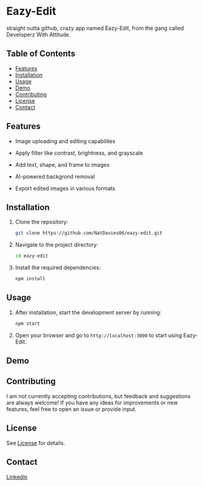 # Eazy-Edit

straight outta github, crazy app named Eazy-Edit, from the gang called Developerz With Attitude.

## Table of Contents

- [Features](#features)
- [Installation](#installation)
- [Usage](#usage)
- [Demo](#demo)
- [Contributing](#contributing)
- [License](#license)
- [Contact](#contact)

## Features

* Image uploading and editing capabilites

* Apply filter like contrast, brightness, and grayscale

* Add text, shape, and frame to images

* AI-powered backgrond removal

* Export edited images in various formats

## Installation

1. Clone the repository:
    ```bash
    git clone https://github.com/NatDavies06/eazy-edit.git
    ```

2. Navigate to the project directory:
    ```bash
    cd eazy-edit
    ```

3. Install the required dependencies:
    ```bash
    npm install
    ```

## Usage

1. After installation, start the development server by running:
    ```bash
    npm start
    ```

2. Open your browser and go to `http://localhost:3000` to start using Eazy-Edit.

## Demo


## Contributing

I am not currently accepting contributions, but feedback and suggestions are always welcome! If you have any ideas for improvements or new features, feel free to open an issue or provide input.

## License

See [License](LICENSE) for details.

## Contact

[Linkedin](https://www.linkedin.com/in/nathan-davis-151728311/)